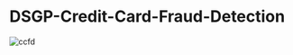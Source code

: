 # DSGP-Credit-Card-Fraud-Detection

![ccfd](https://github.com/VinukaSilva/DSGP-Credit-Card-Fraud-Detection/assets/137886592/9c5b3020-d620-4652-94f9-7074267d806a)
